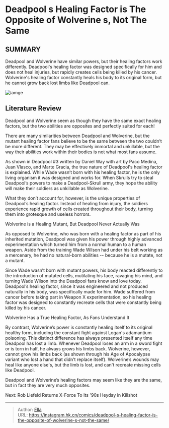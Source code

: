 # Deadpool s Healing Factor is The Opposite of Wolverine s, Not The Same


## SUMMARY 



  Deadpool and Wolverine have similar powers, but their healing factors work differently.   Deadpool&#39;s healing factor was designed specifically for him and does not heal injuries, but rapidly creates cells being killed by his cancer.   Wolverine&#39;s healing factor constantly heals his body to its original form, but he cannot grow back lost limbs like Deadpool can.  

![iamge](https://static1.srcdn.com/wordpress/wp-content/uploads/2022/09/Deadpool-and-Wolverine-1.jpg)

## Literature Review

Deadpool and Wolverine seem as though they have the same exact healing factors, but the two abilities are opposites and perfectly suited for each!




There are many similarities between Deadpool and Wolverine, but the mutant healing factor fans believe to be the same between the two couldn’t be more different. They may be effectively immortal and unkillable, but the way their abilities work within their bodies is not what most fans assume.




As shown in Deadpool #3 written by Daniel Way with art by Paco Medina, Juan Vlasco, and Marte Gracia, the true nature of Deadpool&#39;s healing factor is explained. While Wade wasn’t born with his healing factor, he is the only living organism it was designed and works for. When Skrulls try to steal Deadpool’s powers to make a Deadpool-Skrull army, they hope the ability will make their soldiers as unkillable as Wolverine.

          

What they don’t account for, however, is the unique properties of Deadpool’s healing factor. Instead of healing from injury, the soldiers experience rapid growth of cells created throughout their body, turning them into grotesque and useless horrors.


 Wolverine is a Healing Mutant, But Deadpool Never Actually Was 
          




As opposed to Wolverine, who was born with a healing factor as part of his inherited mutation, Deadpool was given his power through highly advanced experimentation which turned him from a normal human to a human weapon. Aside from the training Wade Wilson had under his belt working as a mercenary, he had no natural-born abilities -- because he is a mutate, not a mutant.

Since Wade wasn’t born with mutant powers, his body reacted differently to the introduction of mutated cells, mutilating his face, ravaging his mind, and turning Wade Wilson into the Deadpool fans know and love today. Deadpool’s healing factor, since it was engineered and not produced naturally in his body, was specifically made for him. Wade suffered from cancer before taking part in Weapon X experimentation, so his healing factor was designed to constantly recreate cells that were constantly being killed by his cancer.



 Wolverine Has a True Healing Factor, As Fans Understand It 
          




By contrast, Wolverine’s power is constantly healing itself to its original healthy form, including the constant fight against Logan&#39;s adamantium poisoning. This distinct difference has always presented itself any time Deadpool has lost a limb. Whenever Deadpool loses an arm in a sword fight or is torn in half, he always grows his limbs back. Wolverine, however, cannot grow his limbs back (as shown through his Age of Apocalypse variant who lost a hand that didn’t replace itself). Wolverine’s wounds may heal like anyone else&#39;s, but the limb is lost, and can&#39;t recreate missing cells like Deadpool.

Deadpool and Wolverine’s healing factors may seem like they are the same, but in fact they are very much opposites.

Next: Rob Liefeld Returns X-Force To Its &#39;90s Heyday in Killshot



---

> Author: [Ella](https://instagram.hk.cn/)  
> URL: https://instagram.hk.cn/comics/deadpool-s-healing-factor-is-the-opposite-of-wolverine-s-not-the-same/  

